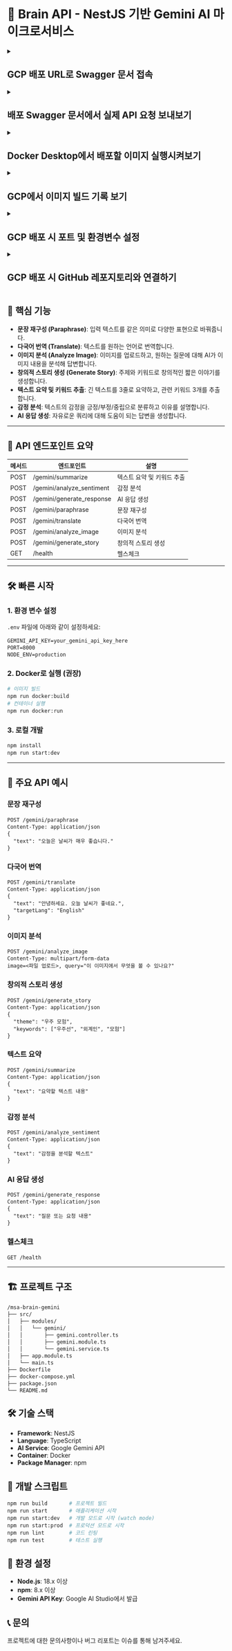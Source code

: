 # 🤖 Brain API - NestJS 기반 Gemini AI 마이크로서비스

<details>
  <summary><h2>GCP 배포 URL로 Swagger 문서 접속</h2></summary>
  
  <img width="794" height="652" alt="image" src="docs/GCP배포URL로Swagger문서접속.png" />
  
</details>

<details>
  <summary><h2>배포 Swagger 문서에서 실제 API 요청 보내보기</h2></summary>
  
  <img width="1264" height="800" alt="image" src="docs/배포Swagger문서에서실제API요청보내보기.png" />
  
</details>

<details>
  <summary><h2>Docker Desktop에서 배포할 이미지 실행시켜보기</h2></summary>
  
  <img width="877" height="637" alt="image" src="docs/DockerDesktop에서배포할이미지실행시켜보기.png" />
  
</details>

<details>
  <summary><h2>GCP에서 이미지 빌드 기록 보기</h2></summary>
  
  <img width="735" height="454" alt="image" src="docs/GCP에서이미지빌드기록보기.png" />
  
</details>

<details>
  <summary><h2>GCP 배포 시 포트 및 환경변수 설정</h2></summary>
  
  <img width="782" height="709" alt="image" src="docs/GCP배포시포트및환경변수설정.png" />
  
</details>

<details>
  <summary><h2>GCP 배포 시 GitHub 레포지토리와 연결하기</h2></summary>
  
  <img width="1410" height="832" alt="image" src="docs/GCP배포시GitHub레포지토리와연결하기.png" />
  
</details>

## 🚀 핵심 기능

- **문장 재구성 (Paraphrase)**: 입력 텍스트를 같은 의미로 다양한 표현으로 바꿔줍니다.
- **다국어 번역 (Translate)**: 텍스트를 원하는 언어로 번역합니다.
- **이미지 분석 (Analyze Image)**: 이미지를 업로드하고, 원하는 질문에 대해 AI가 이미지 내용을 분석해 답변합니다.
- **창의적 스토리 생성 (Generate Story)**: 주제와 키워드로 창의적인 짧은 이야기를 생성합니다.
- **텍스트 요약 및 키워드 추출**: 긴 텍스트를 3줄로 요약하고, 관련 키워드 3개를 추출합니다.
- **감정 분석**: 텍스트의 감정을 긍정/부정/중립으로 분류하고 이유를 설명합니다.
- **AI 응답 생성**: 자유로운 쿼리에 대해 도움이 되는 답변을 생성합니다.

---

## 📡 API 엔드포인트 요약

| 메서드 | 엔드포인트                | 설명                       |
|--------|---------------------------|----------------------------|
| POST   | /gemini/summarize         | 텍스트 요약 및 키워드 추출 |
| POST   | /gemini/analyze_sentiment | 감정 분석                  |
| POST   | /gemini/generate_response | AI 응답 생성               |
| POST   | /gemini/paraphrase        | 문장 재구성                |
| POST   | /gemini/translate         | 다국어 번역                |
| POST   | /gemini/analyze_image     | 이미지 분석                |
| POST   | /gemini/generate_story    | 창의적 스토리 생성         |
| GET    | /health                   | 헬스체크                   |

---

## 🛠️ 빠른 시작

### 1. 환경 변수 설정

`.env` 파일에 아래와 같이 설정하세요:
```env
GEMINI_API_KEY=your_gemini_api_key_here
PORT=8000
NODE_ENV=production
```

### 2. Docker로 실행 (권장)

```bash
# 이미지 빌드
npm run docker:build
# 컨테이너 실행
npm run docker:run
```

### 3. 로컬 개발
```bash
npm install
npm run start:dev
```

---

## 📡 주요 API 예시

### 문장 재구성
```http
POST /gemini/paraphrase
Content-Type: application/json
{
  "text": "오늘은 날씨가 매우 좋습니다."
}
```

### 다국어 번역
```http
POST /gemini/translate
Content-Type: application/json
{
  "text": "안녕하세요. 오늘 날씨가 좋네요.",
  "targetLang": "English"
}
```

### 이미지 분석
```http
POST /gemini/analyze_image
Content-Type: multipart/form-data
image=<파일 업로드>, query="이 이미지에서 무엇을 볼 수 있나요?"
```

### 창의적 스토리 생성
```http
POST /gemini/generate_story
Content-Type: application/json
{
  "theme": "우주 모험",
  "keywords": ["우주선", "외계인", "모험"]
}
```

### 텍스트 요약
```http
POST /gemini/summarize
Content-Type: application/json
{
  "text": "요약할 텍스트 내용"
}
```

### 감정 분석
```http
POST /gemini/analyze_sentiment
Content-Type: application/json
{
  "text": "감정을 분석할 텍스트"
}
```

### AI 응답 생성
```http
POST /gemini/generate_response
Content-Type: application/json
{
  "text": "질문 또는 요청 내용"
}
```

### 헬스체크
```http
GET /health
```

---

## 🏗️ 프로젝트 구조

```
/msa-brain-gemini
├── src/
│   ├── modules/
│   │   └── gemini/
│   │       ├── gemini.controller.ts
│   │       ├── gemini.module.ts
│   │       └── gemini.service.ts
│   ├── app.module.ts
│   └── main.ts
├── Dockerfile
├── docker-compose.yml
├── package.json
└── README.md
```

## 🛠️ 기술 스택

- **Framework**: NestJS
- **Language**: TypeScript
- **AI Service**: Google Gemini API
- **Container**: Docker
- **Package Manager**: npm

## 📝 개발 스크립트

```bash
npm run build       # 프로젝트 빌드
npm run start       # 애플리케이션 시작
npm run start:dev   # 개발 모드로 시작 (watch mode)
npm run start:prod  # 프로덕션 모드로 시작
npm run lint        # 코드 린팅
npm run test        # 테스트 실행
```

## 🔧 환경 설정

- **Node.js**: 18.x 이상
- **npm**: 8.x 이상
- **Gemini API Key**: Google AI Studio에서 발급

## 📞 문의

프로젝트에 대한 문의사항이나 버그 리포트는 이슈를 통해 남겨주세요.
